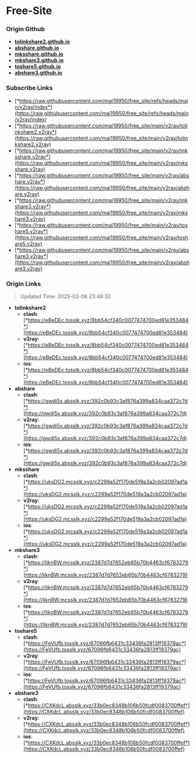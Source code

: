 # Free-Site

### Origin Github

- [**tolinkshare2.github.io**](https://github.com/tolinkshare2/tolinkshare2.github.io)
- [**abshare.github.io**](https://github.com/abshare/abshare.github.io)
- [**mksshare.github.io**](https://github.com/mksshare/mksshare.github.io)
- [**mkshare3.github.io**](https://github.com/mkshare3/mkshare3.github.io)
- [**toshare5.github.io**](https://github.com/toshare5/toshare5.github.io)
- [**abshare3.github.io**](https://github.com/abshare3/abshare3.github.io)

### Subscribe Links

- [*https://raw.githubusercontent.com/mai19950/free_site/refs/heads/main/v2ray/index*](https://raw.githubusercontent.com/mai19950/free_site/refs/heads/main/v2ray/index)
- [*https://raw.githubusercontent.com/mai19950/free_site/main/v2ray/tolinkshare2.v2ray*](https://raw.githubusercontent.com/mai19950/free_site/main/v2ray/tolinkshare2.v2ray)
- [*https://raw.githubusercontent.com/mai19950/free_site/main/v2ray/mksshare.v2ray*](https://raw.githubusercontent.com/mai19950/free_site/main/v2ray/mksshare.v2ray)
- [*https://raw.githubusercontent.com/mai19950/free_site/main/v2ray/abshare.v2ray*](https://raw.githubusercontent.com/mai19950/free_site/main/v2ray/abshare.v2ray)
- [*https://raw.githubusercontent.com/mai19950/free_site/main/v2ray/mkshare3.v2ray*](https://raw.githubusercontent.com/mai19950/free_site/main/v2ray/mkshare3.v2ray)
- [*https://raw.githubusercontent.com/mai19950/free_site/main/v2ray/toshare5.v2ray*](https://raw.githubusercontent.com/mai19950/free_site/main/v2ray/toshare5.v2ray)
- [*https://raw.githubusercontent.com/mai19950/free_site/main/v2ray/abshare3.v2ray*](https://raw.githubusercontent.com/mai19950/free_site/main/v2ray/abshare3.v2ray)

### Origin Links

> Updated Time: 2025-02-06 23:48:32

- **tolinkshare2**
  - **clash**: [*https://eBeDEc.tosslk.xyz/8bb54cf340c0077474700ed81e353484*](https://eBeDEc.tosslk.xyz/8bb54cf340c0077474700ed81e353484)
  - **v2ray**: [*https://eBeDEc.tosslk.xyz/8bb54cf340c0077474700ed81e353484*](https://eBeDEc.tosslk.xyz/8bb54cf340c0077474700ed81e353484)
  - **ios**: [*https://eBeDEc.tosslk.xyz/8bb54cf340c0077474700ed81e353484*](https://eBeDEc.tosslk.xyz/8bb54cf340c0077474700ed81e353484)
- **abshare**
  - **clash**: [*https://gwdj5x.absslk.xyz/392c0b93c3af876a399a834caa372c7d*](https://gwdj5x.absslk.xyz/392c0b93c3af876a399a834caa372c7d)
  - **v2ray**: [*https://gwdj5x.absslk.xyz/392c0b93c3af876a399a834caa372c7d*](https://gwdj5x.absslk.xyz/392c0b93c3af876a399a834caa372c7d)
  - **ios**: [*https://gwdj5x.absslk.xyz/392c0b93c3af876a399a834caa372c7d*](https://gwdj5x.absslk.xyz/392c0b93c3af876a399a834caa372c7d)
- **mksshare**
  - **clash**: [*https://uksDG2.mcsslk.xyz/c2299a52f170de519a3a2cb02097ad1a*](https://uksDG2.mcsslk.xyz/c2299a52f170de519a3a2cb02097ad1a)
  - **v2ray**: [*https://uksDG2.mcsslk.xyz/c2299a52f170de519a3a2cb02097ad1a*](https://uksDG2.mcsslk.xyz/c2299a52f170de519a3a2cb02097ad1a)
  - **ios**: [*https://uksDG2.mcsslk.xyz/c2299a52f170de519a3a2cb02097ad1a*](https://uksDG2.mcsslk.xyz/c2299a52f170de519a3a2cb02097ad1a)
- **mkshare3**
  - **clash**: [*https://liknBW.mcsslk.xyz/2387d7d7652eb65b70b4463cf6783279*](https://liknBW.mcsslk.xyz/2387d7d7652eb65b70b4463cf6783279)
  - **v2ray**: [*https://liknBW.mcsslk.xyz/2387d7d7652eb65b70b4463cf6783279*](https://liknBW.mcsslk.xyz/2387d7d7652eb65b70b4463cf6783279)
  - **ios**: [*https://liknBW.mcsslk.xyz/2387d7d7652eb65b70b4463cf6783279*](https://liknBW.mcsslk.xyz/2387d7d7652eb65b70b4463cf6783279)
- **toshare5**
  - **clash**: [*https://FeVUfb.tosslk.xyz/67096fb6431c33436fa2813ff19379ac*](https://FeVUfb.tosslk.xyz/67096fb6431c33436fa2813ff19379ac)
  - **v2ray**: [*https://FeVUfb.tosslk.xyz/67096fb6431c33436fa2813ff19379ac*](https://FeVUfb.tosslk.xyz/67096fb6431c33436fa2813ff19379ac)
  - **ios**: [*https://FeVUfb.tosslk.xyz/67096fb6431c33436fa2813ff19379ac*](https://FeVUfb.tosslk.xyz/67096fb6431c33436fa2813ff19379ac)
- **abshare3**
  - **clash**: [*https://CXKdcL.absslk.xyz/33b0ec8348b106b50fcdf0083700ffef*](https://CXKdcL.absslk.xyz/33b0ec8348b106b50fcdf0083700ffef)
  - **v2ray**: [*https://CXKdcL.absslk.xyz/33b0ec8348b106b50fcdf0083700ffef*](https://CXKdcL.absslk.xyz/33b0ec8348b106b50fcdf0083700ffef)
  - **ios**: [*https://CXKdcL.absslk.xyz/33b0ec8348b106b50fcdf0083700ffef*](https://CXKdcL.absslk.xyz/33b0ec8348b106b50fcdf0083700ffef)

